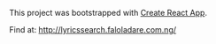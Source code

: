 This project was bootstrapped with [Create React App](https://github.com/facebook/create-react-app).

Find at: http://lyricssearch.faloladare.com.ng/
